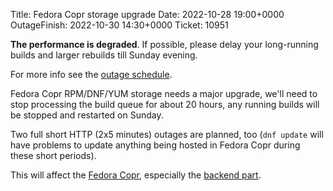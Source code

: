 Title: Fedora Copr storage upgrade
Date: 2022-10-28 19:00+0000
OutageFinish: 2022-10-30 14:30+0000
Ticket: 10951

**The performance is degraded**.  If possible, please delay your long-running
builds and larger rebuilds till Sunday evening.

For more info see the [outage schedule](https://docs.google.com/spreadsheets/d/1URopuw2R533H6i4vSTH8Nt47EIhs3ubWcLUXvRcxTRQ/edit#gid=0).

Fedora Copr RPM/DNF/YUM storage needs a major upgrade, we'll need to stop
processing the build queue for about 20 hours, any running builds will be
stopped and restarted on Sunday.

Two full short HTTP (2x5 minutes) outages are planned, too (`dnf update` will
have problems to update anything being hosted in Fedora Copr during these short
periods).

This will affect the [Fedora Copr](https://copr.fedorainfracloud.org/),
especially the [backend part](https://copr-be.cloud.fedoraproject.org/).
